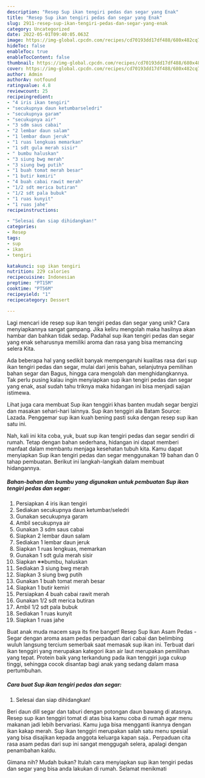 ```yaml
---
description: "Resep Sup ikan tengiri pedas dan segar yang Enak"
title: "Resep Sup ikan tengiri pedas dan segar yang Enak"
slug: 2911-resep-sup-ikan-tengiri-pedas-dan-segar-yang-enak
category: Uncategorized
date: 2022-05-01T09:40:05.063Z
image: https://img-global.cpcdn.com/recipes/cd70193dd17df488/680x482cq70/sup-ikan-tengiri-pedas-dan-segar-foto-resep-utama.jpg
hideToc: false
enableToc: true
enableTocContent: false
thumbnail: https://img-global.cpcdn.com/recipes/cd70193dd17df488/680x482cq70/sup-ikan-tengiri-pedas-dan-segar-foto-resep-utama.jpg
cover: https://img-global.cpcdn.com/recipes/cd70193dd17df488/680x482cq70/sup-ikan-tengiri-pedas-dan-segar-foto-resep-utama.jpg
author: Admin
authorAv: notfound
ratingvalue: 4.8
reviewcount: 25
recipeingredient:
- "4 iris ikan tengiri"
- "secukupnya daun ketumbarseledri"
- "secukupnya garam"
- "secukupnya air"
- "3 sdm saus cabai"
- "2 lembar daun salam"
- "1 lembar daun jeruk"
- "1 ruas lengkuas memarkan"
- "1 sdt gula merah sisir"
- " bumbu haluskan"
- "3 siung bwg merah"
- "3 siung bwg putih"
- "1 buah tomat merah besar"
- "1 butir kemiri"
- "4 buah cabai rawit merah"
- "1/2 sdt merica butiran"
- "1/2 sdt pala bubuk"
- "1 ruas kunyit"
- "1 ruas jahe"
recipeinstructions:

- "Selesai dan siap dihidangkan!"
categories:
- Resep
tags:
- sup
- ikan
- tengiri

katakunci: sup ikan tengiri 
nutrition: 229 calories
recipecuisine: Indonesian
preptime: "PT15M"
cooktime: "PT56M"
recipeyield: "1"
recipecategory: Dessert

---
```





Lagi mencari ide resep sup ikan tengiri pedas dan segar yang unik? Cara menyiapkannya sangat gampang. Jika keliru mengolah maka hasilnya akan hambar dan bahkan tidak sedap. Padahal sup ikan tengiri pedas dan segar yang enak seharusnya memiliki aroma dan rasa yang bisa memancing selera Kita.





Ada beberapa hal yang sedikit banyak mempengaruhi kualitas rasa dari sup ikan tengiri pedas dan segar, mulai dari jenis bahan, selanjutnya pemilihan bahan segar dan Bagus, hingga cara mengolah dan menghidangkannya. Tak perlu pusing kalau ingin menyiapkan sup ikan tengiri pedas dan segar yang enak,      asal sudah tahu triknya maka hidangan ini bisa menjadi sajian istimewa.














Lihat juga cara membuat Sup ikan tenggiri khas banten mudah segar bergizi dan masakan sehari-hari lainnya. Sup ikan tenggiri ala Batam Source: Lazada. Penggemar sup ikan kuah bening pasti suka dengan resep sup ikan satu ini.






Nah, kali ini kita coba, yuk, buat sup ikan tengiri pedas dan segar sendiri di rumah. Tetap dengan bahan sederhana, hidangan ini dapat memberi manfaat dalam membantu menjaga kesehatan tubuh kita. Kamu dapat menyiapkan Sup ikan tengiri pedas dan segar menggunakan 19 bahan dan 0 tahap pembuatan. Berikut ini langkah-langkah dalam membuat hidangannya.

<!--inarticleads1-->

##### Bahan-bahan dan bumbu yang digunakan untuk pembuatan Sup ikan tengiri pedas dan segar:

1. Persiapkan 4 iris ikan tengiri
1. Sediakan secukupnya daun ketumbar/seledri
1. Gunakan secukupnya garam
1. Ambil secukupnya air
1. Gunakan 3 sdm saus cabai
1. Siapkan 2 lembar daun salam
1. Sediakan 1 lembar daun jeruk
1. Siapkan 1 ruas lengkuas, memarkan
1. Gunakan 1 sdt gula merah sisir
1. Siapkan  ※※bumbu, haluskan
1. Sediakan 3 siung bwg merah
1. Siapkan 3 siung bwg putih
1. Gunakan 1 buah tomat merah besar
1. Siapkan 1 butir kemiri
1. Persiapkan 4 buah cabai rawit merah
1. Gunakan 1/2 sdt merica butiran
1. Ambil 1/2 sdt pala bubuk
1. Sediakan 1 ruas kunyit
1. Siapkan 1 ruas jahe


Buat anak muda macem saya its fine banget! Resep Sup Ikan Asam Pedas - Segar dengan aroma asam pedas perpaduan dari cabai dan belimbing wuluh langsung tercium semerbak saat memasak sup ikan ini. Terbuat dari ikan tenggiri yang merupakan kategori ikan air laut merupakan pemilihan yang tepat. Protein baik yang terkandung pada ikan tenggiri juga cukup tinggi, sehingga cocok disantap bagi anak yang sedang dalam masa pertumbuhan. 

<!--inarticleads2-->

##### Cara buat Sup ikan tengiri pedas dan segar:


1. Selesai dan siap dihidangkan!

Beri daun dill segar dan taburi dengan potongan daun bawang di atasnya. Resep sup ikan tenggiri tomat di atas bisa kamu coba di rumah agar menu makanan jadi lebih bervariasi. Kamu juga bisa mengganti ikannya dengan ikan kakap merah. Sup ikan tenggiri merupakan salah satu menu spesial yang bisa disajikan kepada anggota keluarga kapan saja.. Perpaduan cita rasa asam pedas dari sup ini sangat menggugah selera, apalagi dengan penambahan kaldu. 

Gimana nih? Mudah bukan? Itulah cara menyiapkan sup ikan tengiri pedas dan segar yang bisa anda lakukan di rumah. Selamat menikmati
